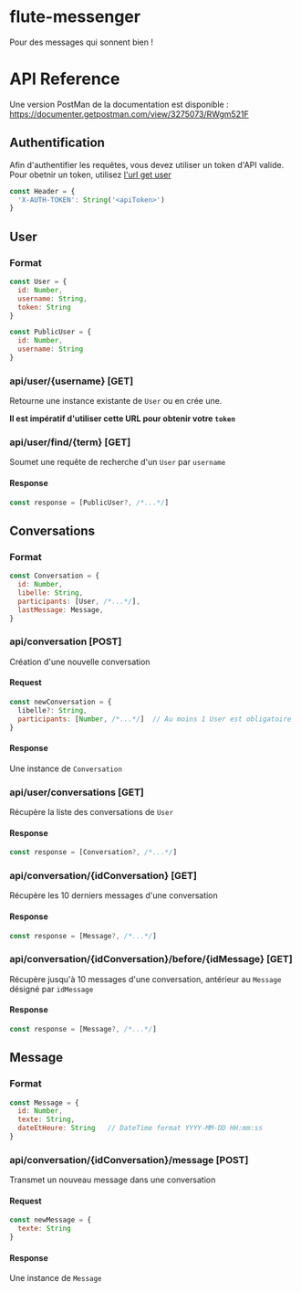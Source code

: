 # flute-messenger
Pour des messages qui sonnent bien !

# API Reference
Une version PostMan de la documentation est disponible :
https://documenter.getpostman.com/view/3275073/RWgm521F

## Authentification
Afin d'authentifier les requêtes, vous devez utiliser un token d'API valide. Pour obetnir un token, utilisez [l'url get user](#api_get_user)
```javascript
const Header = {
  'X-AUTH-TOKEN': String('<apiToken>')
}
```
## User
### Format
```js
const User = {
  id: Number,
  username: String,
  token: String
}
```
```js
const PublicUser = {
  id: Number,
  username: String
}
```
<h3 id="api_get_user">api/user/{username} [GET]</h3>

Retourne une instance existante de `User` ou en crée une.

**Il est impératif d'utiliser cette URL pour obtenir votre `token`**

### api/user/find/{term} \[GET\]
Soumet une requête de recherche d'un `User` par `username`
#### Response
```js
const response = [PublicUser?, /*...*/]
```

## Conversations
### Format
```js
const Conversation = {
  id: Number,
  libelle: String,
  participants: [User, /*...*/],
  lastMessage: Message,
}
```
### api/conversation \[POST\]
Création d'une nouvelle conversation
#### Request
```js
const newConversation = {
  libelle?: String,
  participants: [Number, /*...*/]  // Au moins 1 User est obligatoire
}
```
#### Response
Une instance de `Conversation`

### api/user/conversations \[GET\]
Récupère la liste des conversations de `User`
#### Response
```js
const response = [Conversation?, /*...*/]
```

### api/conversation/{idConversation} \[GET\]
Récupère les 10 derniers messages d'une conversation
#### Response
```js
const response = [Message?, /*...*/]
```

### api/conversation/{idConversation}/before/{idMessage} \[GET\]
Récupère jusqu'à 10 messages d'une conversation, antérieur au `Message` désigné par `idMessage`
#### Response
```js
const response = [Message?, /*...*/]
```

## Message
### Format
```js
const Message = {
  id: Number,
  texte: String,
  dateEtHeure: String   // DateTime format YYYY-MM-DD HH:mm:ss
}
```
### api/conversation/{idConversation}/message \[POST\]
Transmet un nouveau message dans une conversation
#### Request
```js
const newMessage = {
  texte: String
}
```
#### Response
Une instance de `Message`
